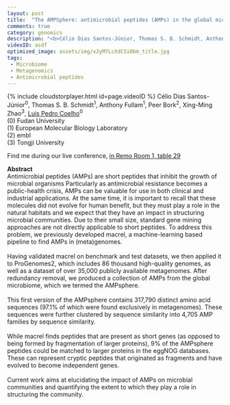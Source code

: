 ```yaml
---
layout: post
title:  "The AMPSphere: antimicrobial peptides (AMPs) in the global microbiome"
comments: true
category: genomics
description: "<b>Célio Dias Santos-Júnior, Thomas S. B. Schmidt, Anthony Fullam, Peer Bork, Xing-Ming Zhao, Luis Pedro Coelho</b><br/>Antimicrobial peptides (AMPs) are short peptides t..."
videoID: asdf
optimized_image: assets/img/x2yM7LcXdCSi0bm_title.jpg
tags:
 - Microbiome
 - Metagenomics
 - Antimicrobial peptides
---
```

{% include cloudstorplayer.html id=page.videoID %}
Célio Dias Santos-Júnior<sup>0</sup>, Thomas S. B. Schmidt<sup>1</sup>, Anthony Fullam<sup>1</sup>, Peer Bork<sup>2</sup>, Xing-Ming Zhao<sup>3</sup>, <u>Luis Pedro Coelho</u><sup>0</sup><br/>
\(0\) Fudan University<br/>
\(1\) European Molecular Biology Laboratory<br/>
\(2\) embl<br/>
\(3\) Tongji University

Find me during our live conference, [in Remo Room 1, table 29](https://remo.co)

<b>Abstract</b><br/>
Antimicrobial peptides \(AMPs\) are short peptides that inhibit the growth of microbial organisms Particularly as antimicrobial resistance becomes a public-health crisis, AMPs can be valuable for use in both clinical and industrial applications. At the same time, it is important to recall that these molecules did not evolve for human benefit, but they must play a role in the natural habitats and we expect that they have an impact in structuring microbial communities. Due to their small size, standard gene mining approaches are not directly applicable to short peptides. To address this problem, we previously developed macrel, a machine-learning based pipeline to find AMPs in \(meta\)genomes.<br/><br/>Having validated macrel on benchmark and test datasets, we then applied it to ProGenomes2, which includes 86 thousand high-quality genomes, as well as a dataset of over 35,000 publicly available metagenomes. After redundancy removal, we produced a collection of AMPs from the global microbiome, which we termed the AMPsphere.<br/><br/>This first version of the AMPsphere contains 317,790 distinct amino acid sequences \(97.1% of which were found exclusively in metagenomes\). These sequences were further clustered by sequence similarity into 4,705 AMP families by sequence similarity.<br/><br/>While macrel finds peptides that are present as short genes \(as opposed to being formed by fragmentation of larger proteins\), 9% of the AMPsphere peptides could be matched to larger proteins in the eggNOG databases. These can represent cryptic peptides that originated as fragments and have evolved to become independent genes.<br/><br/>Current work aims at elucidating the impact of AMPs on microbial communities and quantifying the extent to which they play a role in structuring the community.<br/>
